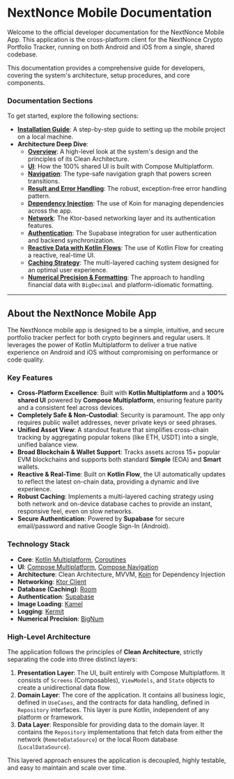 
# NextNonce Mobile Documentation

Welcome to the official developer documentation for the NextNonce Mobile App. This application is the cross-platform client for the NextNonce Crypto Portfolio Tracker, running on both Android and iOS from a single, shared codebase.

This documentation provides a comprehensive guide for developers, covering the system's architecture, setup procedures, and core components.

### Documentation Sections

To get started, explore the following sections:

  - [**Installation Guide**](./installation.md): A step-by-step guide to setting up the mobile project on a local machine.
  - **Architecture Deep Dive**:
      - [**Overview**](./architecture/overview.md): A high-level look at the system's design and the principles of its Clean Architecture.
      - [**UI**](./architecture/ui.md): How the 100% shared UI is built with Compose Multiplatform.
      - [**Navigation**](./architecture/navigation.md): The type-safe navigation graph that powers screen transitions.
      - [**Result and Error Handling**](./architecture/result-error.md): The robust, exception-free error handling pattern.
      - [**Dependency Injection**](./architecture/di.md): The use of Koin for managing dependencies across the app.
      - [**Network**](./architecture/network.md): The Ktor-based networking layer and its authentication features.
      - [**Authentication**](./architecture/auth.md): The Supabase integration for user authentication and backend synchronization.
      - [**Reactive Data with Kotlin Flows**](./architecture/flow.md): The use of Kotlin Flow for creating a reactive, real-time UI.
      - [**Caching Strategy**](./architecture/caching.md): The multi-layered caching system designed for an optimal user experience.
      - [**Numerical Precision & Formatting**](./architecture/bignum.md): The approach to handling financial data with `BigDecimal` and platform-idiomatic formatting.

-----

## About the NextNonce Mobile App

The NextNonce mobile app is designed to be a simple, intuitive, and secure portfolio tracker perfect for both crypto beginners and regular users. It leverages the power of Kotlin Multiplatform to deliver a true native experience on Android and iOS without compromising on performance or code quality.

### Key Features

  - **Cross-Platform Excellence**: Built with **Kotlin Multiplatform** and a **100% shared UI** powered by **Compose Multiplatform**, ensuring feature parity and a consistent feel across devices.
  - **Completely Safe & Non-Custodial**: Security is paramount. The app only requires public wallet addresses, never private keys or seed phrases.
  - **Unified Asset View**: A standout feature that simplifies cross-chain tracking by aggregating popular tokens (like ETH, USDT) into a single, unified balance view.
  - **Broad Blockchain & Wallet Support**: Tracks assets across 15+ popular EVM blockchains and supports both standard **Simple** (EOA) and **Smart** wallets.
  - **Reactive & Real-Time**: Built on **Kotlin Flow**, the UI automatically updates to reflect the latest on-chain data, providing a dynamic and live experience.
  - **Robust Caching**: Implements a multi-layered caching strategy using both network and on-device database caches to provide an instant, responsive feel, even on slow networks.
  - **Secure Authentication**: Powered by **Supabase** for secure email/password and native Google Sign-In (Android).

### Technology Stack

  - **Core**: [Kotlin Multiplatform](https://kotlinlang.org/docs/multiplatform-mobile-getting-started.html), [Coroutines](https://kotlinlang.org/docs/coroutines-overview.html)
  - **UI**: [Compose Multiplatform](https://www.jetbrains.com/lp/compose-multiplatform/), [Compose Navigation](https://developer.android.com/jetpack/compose/navigation)
  - **Architecture**: Clean Architecture, MVVM, [Koin](https://insert-koin.io/) for Dependency Injection
  - **Networking**: [Ktor Client](https://www.google.com/search?q=https://ktor.io/docs/client-overview.html)
  - **Database (Caching)**: [Room](https://developer.android.com/training/data-storage/room)
  - **Authentication**: [Supabase](https://supabase.com/)
  - **Image Loading**: [Kamel](https://github.com/Kamel-Media/Kamel)
  - **Logging**: [Kermit](https://kermit.touchlab.co/)
  - **Numerical Precision**: [BigNum](https://www.google.com/search?q=https://github.com/ionspin/kotlin-bignum)

### High-Level Architecture

The application follows the principles of **Clean Architecture**, strictly separating the code into three distinct layers:

1.  **Presentation Layer**: The UI, built entirely with Compose Multiplatform. It consists of `Screens` (Composables), `ViewModels`, and `State` objects to create a unidirectional data flow.
2.  **Domain Layer**: The core of the application. It contains all business logic, defined in `UseCases`, and the contracts for data handling, defined in `Repository` interfaces. This layer is pure Kotlin, independent of any platform or framework.
3.  **Data Layer**: Responsible for providing data to the domain layer. It contains the `Repository` implementations that fetch data from either the network (`RemoteDataSource`) or the local Room database (`LocalDataSource`).

This layered approach ensures the application is decoupled, highly testable, and easy to maintain and scale over time.